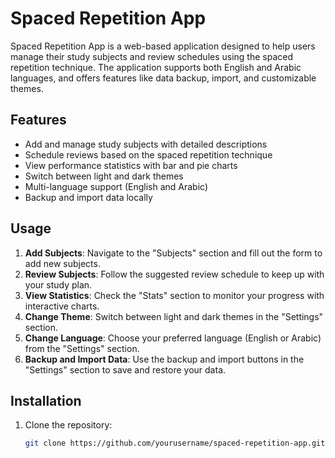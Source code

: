 # Spaced Repetition App

Spaced Repetition App is a web-based application designed to help users manage their study subjects and review schedules using the spaced repetition technique. The application supports both English and Arabic languages, and offers features like data backup, import, and customizable themes.

## Features

- Add and manage study subjects with detailed descriptions
- Schedule reviews based on the spaced repetition technique
- View performance statistics with bar and pie charts
- Switch between light and dark themes
- Multi-language support (English and Arabic)
- Backup and import data locally

## Usage

1. **Add Subjects**: Navigate to the "Subjects" section and fill out the form to add new subjects.
2. **Review Subjects**: Follow the suggested review schedule to keep up with your study plan.
3. **View Statistics**: Check the "Stats" section to monitor your progress with interactive charts.
4. **Change Theme**: Switch between light and dark themes in the "Settings" section.
5. **Change Language**: Choose your preferred language (English or Arabic) from the "Settings" section.
6. **Backup and Import Data**: Use the backup and import buttons in the "Settings" section to save and restore your data.

## Installation

1. Clone the repository:
   ```bash
   git clone https://github.com/yourusername/spaced-repetition-app.git
   ```
